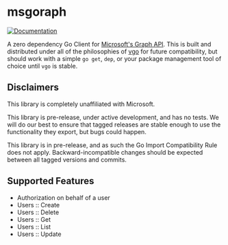 # msgoraph

[![Documentation](https://godoc.org/github.com/mhoc/msgoraph?status.svg)](http://godoc.org/github.com/mhoc/msgoraph)

A zero dependency Go Client for [Microsoft's Graph API](https://developer.microsoft.com/en-us/graph/docs/concepts/overview). This is built and distributed under all of the philosophies of [vgo](https://research.swtch.com/vgo) for future compatibility, but should work with a simple `go get`, `dep`, or your package management tool of choice until `vgo` is stable. 

## Disclaimers

This library is completely unaffiliated with Microsoft.

This library is pre-release, under active development, and has no tests. We will do our best to ensure that tagged releases are stable enough to use the functionality they export, but bugs could happen. 

This library is in pre-release, and as such the Go Import Compatibility Rule does not apply. Backward-incompatible changes should be expected between all tagged versions and commits. 

## Supported Features

- Authorization on behalf of a user
- Users :: Create
- Users :: Delete
- Users :: Get
- Users :: List
- Users :: Update
